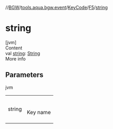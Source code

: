 //[BGW](../../../../index.md)/[tools.aqua.bgw.event](../../index.md)/[KeyCode](../index.md)/[F5](index.md)/[string](string.md)



# string  
[jvm]  
Content  
val [string](string.md): [String](https://kotlinlang.org/api/latest/jvm/stdlib/kotlin/-string/index.html)  
More info  


## Parameters  
  
jvm  
  
| | |
|---|---|
| <a name="tools.aqua.bgw.event/KeyCode.F5/string/#/PointingToDeclaration/"></a>string| <a name="tools.aqua.bgw.event/KeyCode.F5/string/#/PointingToDeclaration/"></a><br><br>Key name<br><br>|
  
  



